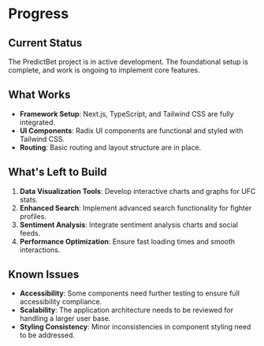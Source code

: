 # Progress

## Current Status
The PredictBet project is in active development. The foundational setup is complete, and work is ongoing to implement core features.

## What Works
- **Framework Setup**: Next.js, TypeScript, and Tailwind CSS are fully integrated.
- **UI Components**: Radix UI components are functional and styled with Tailwind CSS.
- **Routing**: Basic routing and layout structure are in place.

## What's Left to Build
1. **Data Visualization Tools**: Develop interactive charts and graphs for UFC stats.
2. **Enhanced Search**: Implement advanced search functionality for fighter profiles.
3. **Sentiment Analysis**: Integrate sentiment analysis charts and social feeds.
4. **Performance Optimization**: Ensure fast loading times and smooth interactions.

## Known Issues
- **Accessibility**: Some components need further testing to ensure full accessibility compliance.
- **Scalability**: The application architecture needs to be reviewed for handling a larger user base.
- **Styling Consistency**: Minor inconsistencies in component styling need to be addressed.
